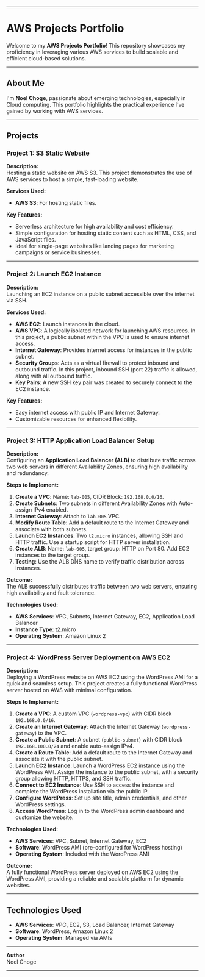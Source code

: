
---

# AWS Projects Portfolio

Welcome to my **AWS Projects Portfolio**! This repository showcases my proficiency in leveraging various AWS services to build scalable and efficient cloud-based solutions.

---

## About Me

I'm **Noel Choge**, passionate about emerging technologies, especially in Cloud computing. This portfolio highlights the practical experience I’ve gained by working with AWS services.

---

## Projects

### **Project 1: S3 Static Website**

**Description:**  
Hosting a static website on AWS S3. This project demonstrates the use of AWS services to host a simple, fast-loading website.

**Services Used:**  
- **AWS S3**: For hosting static files.  

**Key Features:**  
- Serverless architecture for high availability and cost efficiency.  
- Simple configuration for hosting static content such as HTML, CSS, and JavaScript files.  
- Ideal for single-page websites like landing pages for marketing campaigns or service businesses.

---

### **Project 2: Launch EC2 Instance**

**Description:**  
Launching an EC2 instance on a public subnet accessible over the internet via SSH.

**Services Used:**  
- **AWS EC2**: Launch instances in the cloud.  
- **AWS VPC**: A logically isolated network for launching AWS resources. In this project, a public subnet within the VPC is used to ensure internet access.  
- **Internet Gateway**: Provides internet access for instances in the public subnet.  
- **Security Groups**: Acts as a virtual firewall to protect inbound and outbound traffic. In this project, inbound SSH (port 22) traffic is allowed, along with all outbound traffic.  
- **Key Pairs**: A new SSH key pair was created to securely connect to the EC2 instance.  

**Key Features:**  
- Easy internet access with public IP and Internet Gateway.  
- Customizable resources for enhanced flexibility.

---

### **Project 3: HTTP Application Load Balancer Setup**

**Description:**  
Configuring an **Application Load Balancer (ALB)** to distribute traffic across two web servers in different Availability Zones, ensuring high availability and redundancy.

**Steps to Implement:**  
1. **Create a VPC**: Name: `lab-005`, CIDR Block: `192.168.0.0/16`.  
2. **Create Subnets**: Two subnets in different Availability Zones with Auto-assign IPv4 enabled.  
3. **Internet Gateway**: Attach to `lab-005` VPC.  
4. **Modify Route Table**: Add a default route to the Internet Gateway and associate with both subnets.  
5. **Launch EC2 Instances**: Two `t2.micro` instances, allowing SSH and HTTP traffic. Use a startup script for HTTP server installation.  
6. **Create ALB**: Name: `lab-005`, target group: HTTP on Port 80. Add EC2 instances to the target group.  
7. **Testing**: Use the ALB DNS name to verify traffic distribution across instances.

**Outcome:**  
The ALB successfully distributes traffic between two web servers, ensuring high availability and fault tolerance.

**Technologies Used:**  
- **AWS Services**: VPC, Subnets, Internet Gateway, EC2, Application Load Balancer  
- **Instance Type**: t2.micro  
- **Operating System**: Amazon Linux 2  

---

### **Project 4: WordPress Server Deployment on AWS EC2**

**Description:**  
Deploying a WordPress website on AWS EC2 using the WordPress AMI for a quick and seamless setup. This project creates a fully functional WordPress server hosted on AWS with minimal configuration.

**Steps to Implement:**  
1. **Create a VPC**: A custom VPC (`wordpress-vpc`) with CIDR block `192.168.0.0/16`.  
2. **Create an Internet Gateway**: Attach the Internet Gateway (`wordpress-gateway`) to the VPC.  
3. **Create a Public Subnet**: A subnet (`public-subnet`) with CIDR block `192.168.100.0/24` and enable auto-assign IPv4.  
4. **Create a Route Table**: Add a default route to the Internet Gateway and associate it with the public subnet.  
5. **Launch EC2 Instance**: Launch a WordPress EC2 instance using the WordPress AMI. Assign the instance to the public subnet, with a security group allowing HTTP, HTTPS, and SSH traffic.  
6. **Connect to EC2 Instance**: Use SSH to access the instance and complete the WordPress installation via the public IP.  
7. **Configure WordPress**: Set up site title, admin credentials, and other WordPress settings.  
8. **Access WordPress**: Log in to the WordPress admin dashboard and customize the website.

**Technologies Used:**  
- **AWS Services**: VPC, Subnet, Internet Gateway, EC2  
- **Software**: WordPress AMI (pre-configured for WordPress hosting)  
- **Operating System**: Included with the WordPress AMI  

**Outcome:**  
A fully functional WordPress server deployed on AWS EC2 using the WordPress AMI, providing a reliable and scalable platform for dynamic websites.

---

## Technologies Used

- **AWS Services**: VPC, EC2, S3, Load Balancer, Internet Gateway
- **Software**: WordPress, Amazon Linux 2
- **Operating System**: Managed via AMIs

---

**Author**  
Noel Choge

---
